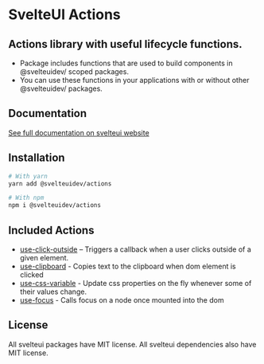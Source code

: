 # SvelteUI Actions

## Actions library with useful lifecycle functions.

- Package includes functions that are used to build components in @svelteuidev/ scoped packages.
- You can use these functions in your applications with or without other @svelteuidev/ packages.

## Documentation

[See full documentation on svelteui website](https://svelteui-docs.vercel.app/)

## Installation

```bash
# With yarn
yarn add @svelteuidev/actions

# With npm
npm i @svelteuidev/actions
```

## Included Actions

- [use-click-outside](https://svelteui.org/actions/use-click-outside) – Triggers a callback when a user clicks outside of a given element.
- [use-clipboard](https://svelteui.org/actions/use-clipboard) - Copies text to the clipboard when dom element is clicked
- [use-css-variable](https://svelteui.org/actions/use-css-variable) - Update css properties on the fly whenever some of their values change.
- [use-focus](https://svelteui.org/actions/use-focus) - Calls focus on a node once mounted into the dom

## License

All svelteui packages have MIT license. All svelteui dependencies also have MIT license.
